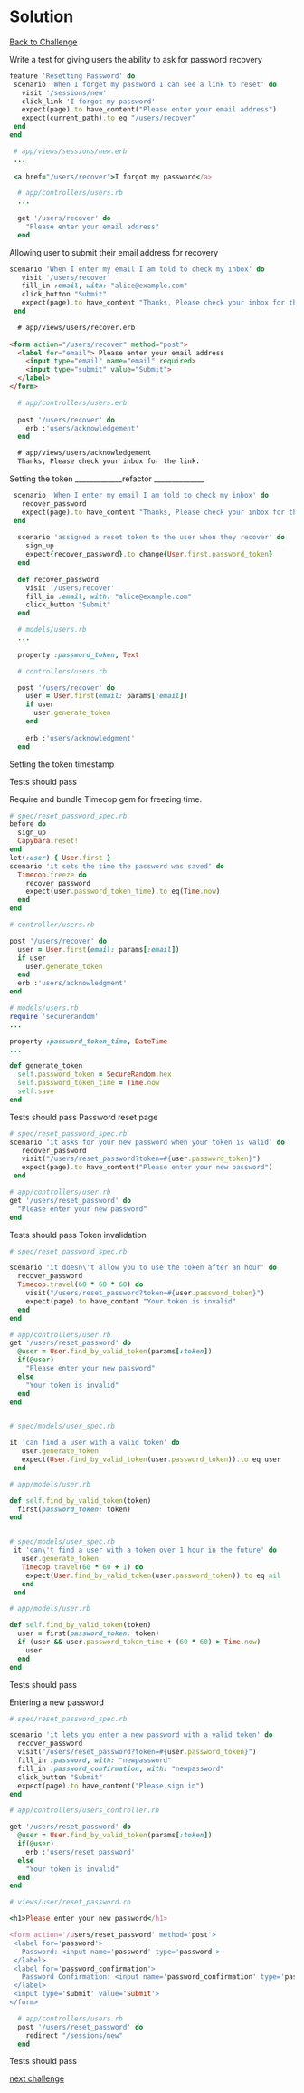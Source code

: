 # Solution

[Back to Challenge](../26_password_recovery.md)

Write a test for giving users the ability to ask for password recovery
```ruby
feature 'Resetting Password' do
 scenario 'When I forget my password I can see a link to reset' do
   visit '/sessions/new'
   click_link 'I forgot my password'
   expect(page).to have_content("Please enter your email address")
   expect(current_path).to eq "/users/recover"
 end
end
```

```ruby
 # app/views/sessions/new.erb
 ...
 
 <a href="/users/recover">I forgot my password</a>
```

```ruby
  # app/controllers/users.rb
  ...
  
  get '/users/recover' do
    "Please enter your email address"
  end
```

Allowing user to submit their email address for recovery 

```ruby
scenario 'When I enter my email I am told to check my inbox' do
   visit '/users/recover'
   fill_in :email, with: "alice@example.com"
   click_button "Submit"
   expect(page).to have_content "Thanks, Please check your inbox for the link."
 end
 ```
 
 ```html
   # app/views/users/recover.erb
   
<form action="/users/recover" method="post">
   <label for="email"> Please enter your email address
     <input type="email" name="email" required>
     <input type="submit" value="Submit">
   </label>
</form>
 ```
 
 ```ruby
   # app/controllers/users.erb
  
   post '/users/recover' do
     erb :'users/acknowledgement'
   end
 ```
 
 ```html
   # app/views/users/acknowledgement
   Thanks, Please check your inbox for the link.
  ```
  
  Setting the token 
  _____________refactor ______________

  ```ruby
   scenario 'When I enter my email I am told to check my inbox' do
     recover_password
     expect(page).to have_content "Thanks, Please check your inbox for the link."
   end
   
    scenario 'assigned a reset token to the user when they recover' do
      sign_up
      expect{recover_password}.to change{User.first.password_token}
    end
   
    def recover_password
      visit '/users/recover'
      fill_in :email, with: "alice@example.com"
      click_button "Submit"
    end
  ```
  
  ```ruby
    # models/users.rb
    ...
    
    property :password_token, Text
  ```
  ```ruby
    # controllers/users.rb

    post '/users/recover' do
      user = User.first(email: params[:email])
      if user
        user.generate_token
      end
      
      erb :'users/acknowledgment'
    end
  ```
  
  Setting the token timestamp
  
  
  Tests should pass
  
  Require and bundle Timecop gem for freezing time.
  
  ```ruby
  # spec/reset_password_spec.rb
  before do 
    sign_up
    Capybara.reset!
  end
  let(:user) { User.first }
  scenario 'it sets the time the password was saved' do
    Timecop.freeze do
      recover_password
      expect(user.password_token_time).to eq(Time.now)
    end
  end
 ```
 
```ruby  
# controller/users.rb

post '/users/recover' do
  user = User.first(email: params[:email])
  if user
    user.generate_token
  end
  erb :'users/acknowledgment'
end
```

```ruby
# models/users.rb
require 'securerandom'
...

property :password_token_time, DateTime
...

def generate_token
  self.password_token = SecureRandom.hex
  self.password_token_time = Time.now
  self.save
end
```
Tests should pass
Password reset page

```ruby
# spec/reset_password_spec.rb
scenario 'it asks for your new password when your token is valid' do
   recover_password
   visit("/users/reset_password?token=#{user.password_token}")
   expect(page).to have_content("Please enter your new password")
 end
```

```ruby
# app/controllers/user.rb
get '/users/reset_password' do
  "Please enter your new password"
end
```
Tests should pass
Token invalidation

```ruby
# spec/reset_password_spec.rb

scenario 'it doesn\'t allow you to use the token after an hour' do
  recover_password
  Timecop.travel(60 * 60 * 60) do
    visit("/users/reset_password?token=#{user.password_token}")
    expect(page).to have_content "Your token is invalid"
  end
end
```
```ruby
# app/controllers/user.rb
get '/users/reset_password' do
  @user = User.find_by_valid_token(params[:token])
  if(@user)
    "Please enter your new password"
  else
    "Your token is invalid"
  end
end
```
```ruby

# spec/models/user_spec.rb

it 'can find a user with a valid token' do
   user.generate_token
   expect(User.find_by_valid_token(user.password_token)).to eq user
 end
```

```ruby
# app/models/user.rb

def self.find_by_valid_token(token)
  first(password_token: token)
end
```

```ruby

# spec/models/user_spec.rb
 it 'can\'t find a user with a token over 1 hour in the future' do
   user.generate_token
   Timecop.travel(60 * 60 + 1) do
    expect(User.find_by_valid_token(user.password_token)).to eq nil
   end
 end
```

```ruby
# app/models/user.rb

def self.find_by_valid_token(token)
  user = first(password_token: token)
  if (user && user.password_token_time + (60 * 60) > Time.now)
    user
  end
end
```
Tests should pass

Entering a new password

```ruby
# spec/reset_password_spec.rb

scenario 'it lets you enter a new password with a valid token' do
  recover_password
  visit("/users/reset_password?token=#{user.password_token}")
  fill_in :password, with: "newpassword"
  fill_in :password_confirmation, with: "newpassword"
  click_button "Submit"
  expect(page).to have_content("Please sign in")
end
```

```ruby
# app/controllers/users_controller.rb

get '/users/reset_password' do
  @user = User.find_by_valid_token(params[:token])
  if(@user)
    erb :'users/reset_password'
  else
    "Your token is invalid"
  end
end
```

```ruby
# views/user/reset_password.rb

<h1>Please enter your new password</h1>

<form action='/users/reset_password' method='post'>
 <label for='password'>
   Password: <input name='password' type='password'>
 </label>
 <label for='password_confirmation'>
   Password Confirmation: <input name='password_confirmation' type='password'>
 </label>
 <input type='submit' value='Submit'>
</form>
```

```ruby
  # app/controllers/users.rb
  post '/users/reset_password' do
    redirect "/sessions/new"
  end
```

Tests should pass

[next challenge](../26_password_recovery.md)
